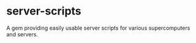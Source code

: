 # server-scripts
A gem providing easily usable server scripts for various supercomputers and servers.
